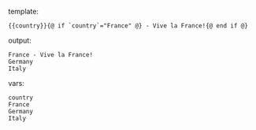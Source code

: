 template:

```
{{country}}{@ if `country`="France" @} - Vive la France!{@ end if @}
```

output:

```
France - Vive la France!
Germany
Italy
```

vars:

```
country
France
Germany
Italy
```

